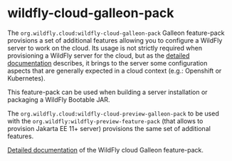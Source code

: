 # wildfly-cloud-galleon-pack

The ``org.wildfly.cloud:wildfly-cloud-galleon-pack`` Galleon feature-pack provisions a set of additional features allowing you to configure a WildFly server to work on the cloud. 
Its usage is not strictly required when provisioning a WildFly server for the cloud, 
but as the [detailed documentation](doc/index.md) describes, 
it brings to the server some configuration aspects that are generally expected in a cloud context (e.g.: Openshift or Kubernetes).

This feature-pack can be used when building a server installation or packaging a WildFly Bootable JAR.

The ``org.wildfly.cloud:wildfly-cloud-preview-galleon-pack`` to be used with the ``org.wildfly:wildfly-preview-feature-pack`` 
(that allows to provision Jakarta EE 11+ server) provisions the same set of additional features.

[Detailed documentation](doc/index.md) of the WildFly cloud Galleon feature-pack.